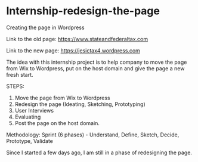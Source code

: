 # Internship-redesign-the-page
Creating the page in Wordpress

Link to the old page:
https://www.stateandfederaltax.com

Link to the new page:
https://jesictax4.wordpress.com

The idea with this internship project is to help company to move the page from Wix to Wordpress, put on the host domain and give the page a new fresh start.

STEPS:
1) Move the page from Wix to Wordpress
2) Redesign the page (Ideating, Sketching, Prototyping)
3) User Interviews
4) Evaluating
5) Post the page on the host domain.

Methodology: Sprint (6 phases) - Understand, Define, Sketch, Decide, Prototype, Validate

Since I started a few days ago, I am still in a phase of redesigning the page. 
